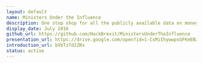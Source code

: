 ```yaml
---
layout: default
name: Ministers Under the Influence
description: One stop shop for all the publicly available data on money and politics
display_date: July 2016
github_url: https://github.com/HackBrexit/MinistersUnderTheInfluence
presentation_url: https://drive.google.com/open?id=1-CsMiIhywwpsGFKeEBzOfc9a6BTBb8nk284ctJra77o
introduction_url: bVbTzTd2ZRs
status: active
---
```

